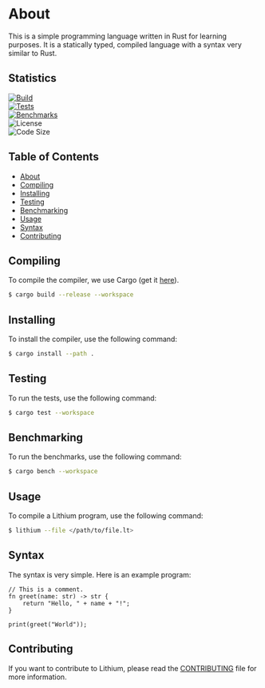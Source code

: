 # About

This is a simple programming language written in Rust for learning purposes.
It is a statically typed, compiled language with a syntax very similar to Rust.

## Statistics
[![Build](https://github.com/BastianAsmussen/Lithium/actions/workflows/build.yml/badge.svg)](https://github.com/BastianAsmussen/Lithium/actions/workflows/build.yml)  
[![Tests](https://github.com/BastianAsmussen/Lithium/actions/workflows/test.yml/badge.svg)](https://github.com/BastianAsmussen/Lithium/actions/workflows/test.yml)  
[![Benchmarks](https://github.com/BastianAsmussen/Lithium/actions/workflows/bench.yml/badge.svg)](https://github.com/BastianAsmussen/Lithium/actions/workflows/bench.yml)  
![License](https://img.shields.io/github/license/BastianAsmussen/Lithium)  
![Code Size](https://img.shields.io/github/languages/code-size/BastianAsmussen/Lithium)

## Table of Contents

- [About](#about)
- [Compiling](#compiling)
- [Installing](#installing)
- [Testing](#testing)
- [Benchmarking](#benchmarking)
- [Usage](#usage)
- [Syntax](#syntax)
- [Contributing](#contributing)

## Compiling

To compile the compiler, we use Cargo (get it [here](https://rustup.rs/)).

```bash
$ cargo build --release --workspace
```

## Installing

To install the compiler, use the following command:

```bash
$ cargo install --path .
```

## Testing

To run the tests, use the following command:

```bash
$ cargo test --workspace
```

## Benchmarking

To run the benchmarks, use the following command:

```bash
$ cargo bench --workspace
```

## Usage

To compile a Lithium program, use the following command:

```bash
$ lithium --file </path/to/file.lt>
```

## Syntax

The syntax is very simple. Here is an example program:

```lt
// This is a comment.
fn greet(name: str) -> str {
    return "Hello, " + name + "!";
}

print(greet("World"));
```

## Contributing

If you want to contribute to Lithium, please read the [CONTRIBUTING](CONTRIBUTING.md) file for more information.
